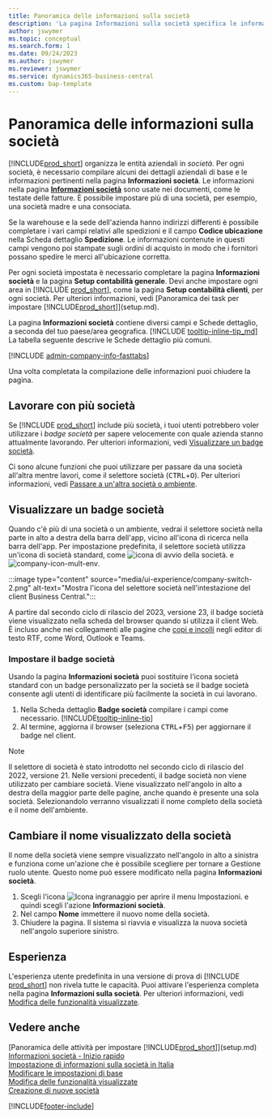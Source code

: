 ```yaml
---
title: Panoramica delle informazioni sulla società
description: 'La pagina Informazioni sulla società specifica le informazioni di base per un''entità aziendale, come nome, indirizzi e informazioni sulla spedizione.'
author: jswymer
ms.topic: conceptual
ms.search.form: 1
ms.date: 09/24/2023
ms.author: jswymer
ms.reviewer: jswymer
ms.service: dynamics365-business-central
ms.custom: bap-template
---
```


# <a name="company-information-overview"></a>Panoramica delle informazioni sulla società

[!INCLUDE[prod_short](includes/prod_short.md)] organizza le entità aziendali in *società*. Per ogni società, è necessario compilare alcuni dei dettagli aziendali di base e le informazioni pertinenti nella pagina **Informazioni società**. Le informazioni nella pagina [**Informazioni società**](https://businesscentral.dynamics.com/?page=1) sono usate nei documenti, come le testate delle fatture. È possibile impostare più di una società, per esempio, una società madre e una consociata.  

Se la warehouse e la sede dell'azienda hanno indirizzi differenti è possibile completare i vari campi relativi alle spedizioni e il campo **Codice ubicazione** nella Scheda dettaglio **Spedizione**. Le informazioni contenute in questi campi vengono poi stampate sugli ordini di acquisto in modo che i fornitori possano spedire le merci all'ubicazione corretta.  

Per ogni società impostata è necessario completare la pagina **Informazioni società** e la pagina **Setup contabilità generale**. Devi anche impostare ogni area in [!INCLUDE [prod_short](includes/prod_short.md)], come la pagina **Setup contabilità clienti**, per ogni società. Per ulteriori informazioni, vedi [Panoramica dei task per impostare [!INCLUDE[prod_short](includes/prod_short.md)]](setup.md).  

La pagina **Informazioni società** contiene diversi campi e Schede dettaglio, a seconda del tuo paese/area geografica. [!INCLUDE [tooltip-inline-tip_md](includes/tooltip-inline-tip_md.md)] La tabella seguente descrive le Schede dettaglio più comuni.

[!INCLUDE [admin-company-info-fasttabs](includes/admin-company-info-fasttabs.md)]

Una volta completata la compilazione delle informazioni puoi chiudere la pagina.  

## <a name="working-with-multiple-companies"></a>Lavorare con più società

Se [!INCLUDE [prod_short](includes/prod_short.md)] include più società, i tuoi utenti potrebbero voler utilizzare i *badge società* per sapere velocemente con quale azienda stanno attualmente lavorando. Per ulteriori informazioni, vedi [Visualizzare un badge società](#badge).

Ci sono alcune funzioni che puoi utilizzare per passare da una società all'altra mentre lavori, come il selettore società (<kbd>CTRL</kbd>+<kbd>O</kbd>). Per ulteriori informazioni, vedi [Passare a un'altra società o ambiente](ui-organization-switch.md).

## <a name="display-a-company-badge"></a><a name="badge"></a>Visualizzare un badge società

Quando c'è più di una società o un ambiente, vedrai il selettore società nella parte in alto a destra della barra dell'app, vicino all'icona di ricerca nella barra dell'app. Per impostazione predefinita, il selettore società utilizza un'icona di società standard, come ![icona di avvio della società.](media/ui-experience/company-icon.png "Visualizza l'icona del selettore società utilizzata quando è presente un unico ambiente") e ![company-icon-mult-env](media/ui-experience/company-icon-multi-env.png "Visualizza l'icona del selettore società utilizzata quando sono presenti più ambienti").

:::image type="content" source="media/ui-experience/company-switch-2.png" alt-text="Mostra l'icona del selettore società nell'intestazione del client Business Central.":::  

A partire dal secondo ciclo di rilascio del 2023, versione 23, il badge società viene visualizzato nella scheda del browser quando si utilizza il client Web. È incluso anche nei collegamenti alle pagine che [copi e incolli](across-share-data-features.md#copying-a-link) negli editor di testo RTF, come Word, Outlook e Teams.
 
### <a name="set-the-company-badge"></a>Impostare il badge società

Usando la pagina **Informazioni società** puoi sostituire l'icona società standard con un badge personalizzato per la società se il badge società consente agli utenti di identificare più facilmente la società in cui lavorano.

1. Nella Scheda dettaglio **Badge società** compilare i campi come necessario. [!INCLUDE[tooltip-inline-tip](includes/tooltip-inline-tip_md.md)]
2. Al termine, aggiorna il browser (seleziona <kbd>CTRL</kbd>+<kbd>F5</kbd>) per aggiornare il badge nel client.  

> [!NOTE]
> Il selettore di società è stato introdotto nel secondo ciclo di rilascio del 2022, versione 21. Nelle versioni precedenti, il badge società non viene utilizzato per cambiare società. Viene visualizzato nell'angolo in alto a destra della maggior parte delle pagine, anche quando è presente una sola società. Selezionandolo verranno visualizzati il nome completo della società e il nome dell'ambiente.

## <a name="change-company-display-name"></a>Cambiare il nome visualizzato della società

Il nome della società viene sempre visualizzato nell'angolo in alto a sinistra e funziona come un'azione che è possibile scegliere per tornare a Gestione ruolo utente. Questo nome può essere modificato nella pagina **Informazioni società**.

1. Scegli l'icona ![Icona ingranaggio per aprire il menu Impostazioni.](media/ui-experience/settings_icon_small.png) e quindi scegli l'azione **Informazioni società**.
2. Nel campo **Nome** immettere il nuovo nome della società.
3. Chiudere la pagina. Il sistema si riavvia e visualizza la nuova società nell'angolo superiore sinistro.

## <a name="experience"></a>Esperienza

L'esperienza utente predefinita in una versione di prova di [!INCLUDE [prod_short](includes/prod_short.md)] non rivela tutte le capacità. Puoi attivare l'esperienza completa nella pagina **Informazioni sulla società**. Per ulteriori informazioni, vedi [Modifica delle funzionalità visualizzate](ui-experiences.md).  

## <a name="see-also"></a>Vedere anche

[Panoramica delle attività per impostare [!INCLUDE[prod_short](includes/prod_short.md)]](setup.md)  
[Informazioni società - Inizio rapido](quick-start-company-information.md)  
[Impostazione di informazioni sulla società in Italia](LocalFunctionality/Italy/how-to-set-up-company-information.md)  
[Modificare le impostazioni di base](ui-change-basic-settings.md)  
[Modifica delle funzionalità visualizzate](ui-experiences.md)  
[Creazione di nuove società](about-new-company.md)  

[!INCLUDE[footer-include](includes/footer-banner.md)]

